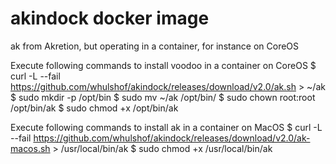 # akindock docker image
ak from Akretion, but operating in a container, for instance on CoreOS


Execute following commands to install voodoo in a container on CoreOS
$ curl -L --fail https://github.com/whulshof/akindock/releases/download/v2.0/ak.sh > ~/ak
$ sudo mkdir -p /opt/bin
$ sudo mv ~/ak /opt/bin/
$ sudo chown root:root /opt/bin/ak
$ sudo chmod +x /opt/bin/ak

Execute following commands to install ak in a container on MacOS
$ curl -L --fail https://github.com/whulshof/akindock/releases/download/v2.0/ak-macos.sh > /usr/local/bin/ak
$ sudo chmod +x /usr/local/bin/ak
